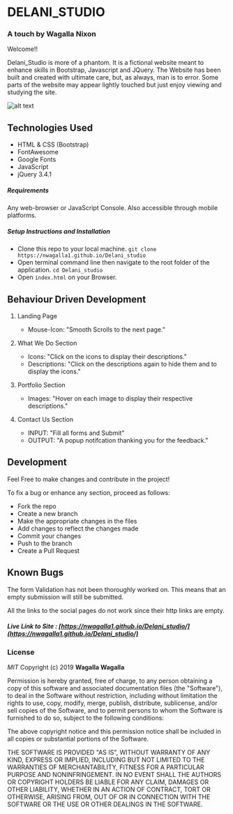 # DELANI_STUDIO

### A touch by Wagalla Nixon

Welcome!!

Delani_Studio is more of a phantom. It is a fictional website meant to enhance skills in Bootstrap, Javascript and JQuery. The Website has been built and created with ultimate care, but, as always, man is to error. Some parts of the website may appear lightly touched but just enjoy viewing and studying the site.

![alt text](https://i.postimg.cc/wT6cZnGk/Screenshot-from-2019-11-04-10-32-31.png)

## Technologies Used

- HTML & CSS (Bootstrap)
- FontAwesome
- Google Fonts
- JavaScript 
- jQuery 3.4.1

##### Requirements

Any web-browser or JavaScript Console. Also accessible through mobile platforms.

##### Setup Instructions and Installation

- Clone this repo to your local machine. `git clone https://nwagalla1.github.io/Delani_studio`
- Open terminal command line then navigate to the root folder of the application. `cd Delani_studio`
- Open `index.html` on your Browser.


## Behaviour Driven Development

1. Landing Page
   - Mouse-Icon: "Smooth Scrolls to the next page."
   
2. What We Do Section
   - Icons: "Click on the icons to display their descriptions."
   - Descriptions: "Click on the descriptions again to hide them and to display the icons."

3. Portfolio Section
   - Images: "Hover on each image to display their respective descriptions." 

4. Contact Us Section
   - INPUT: "Fill all forms and Submit" 
   - OUTPUT: "A popup notifcation thanking you for the feedback."

## Development

Feel Free to make changes and contribute in the project!

To fix a bug or enhance any section, proceed as follows:
- Fork the repo
- Create a new branch 
- Make the appropriate changes in the files
- Add changes to reflect the changes made
- Commit your changes
- Push to the branch 
- Create a Pull Request


## Known Bugs

The form Validation has not been thoroughly worked on. This means that an empty submission will still be submitted.

All the links to the social pages do not work since their http links are empty.


##### Live Link to Site : [https://nwagalla1.github.io/Delani_studio/](https://nwagalla1.github.io/Delani_studio/)

### License

*MIT*
Copyright (c) 2019 **Wagalla Wagalla**

Permission is hereby granted, free of charge, to any person obtaining a copy of this software and associated documentation files (the "Software"), to deal in the Software without restriction, including without limitation the rights to use, copy, modify, merge, publish, distribute, sublicense, and/or sell copies of the Software, and to permit persons to whom the Software is furnished to do so, subject to the following conditions:

The above copyright notice and this permission notice shall be included in all copies or substantial portions of the Software.

THE SOFTWARE IS PROVIDED "AS IS", WITHOUT WARRANTY OF ANY KIND, EXPRESS OR IMPLIED, INCLUDING BUT NOT LIMITED TO THE WARRANTIES OF MERCHANTABILITY, FITNESS FOR A PARTICULAR PURPOSE AND NONINFRINGEMENT. IN NO EVENT SHALL THE AUTHORS OR COPYRIGHT HOLDERS BE LIABLE FOR ANY CLAIM, DAMAGES OR OTHER LIABILITY, WHETHER IN AN ACTION OF CONTRACT, TORT OR OTHERWISE, ARISING FROM, OUT OF OR IN CONNECTION WITH THE SOFTWARE OR THE USE OR OTHER DEALINGS IN THE SOFTWARE.